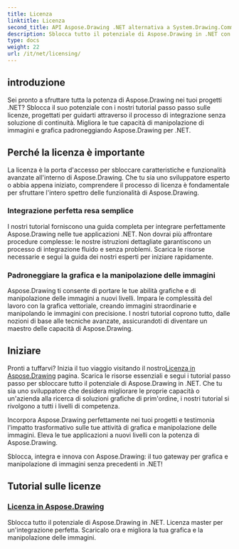 ```yaml
---
title: Licenza
linktitle: Licenza
second_title: API Aspose.Drawing .NET alternativa a System.Drawing.Common
description: Sblocca tutto il potenziale di Aspose.Drawing in .NET con tutorial di licenza senza interruzioni. Integra facilmente, migliora la grafica e manipola le immagini con facilità.
type: docs
weight: 22
url: /it/net/licensing/
---
```


## introduzione

Sei pronto a sfruttare tutta la potenza di Aspose.Drawing nei tuoi progetti .NET? Sblocca il suo potenziale con i nostri tutorial passo passo sulle licenze, progettati per guidarti attraverso il processo di integrazione senza soluzione di continuità. Migliora le tue capacità di manipolazione di immagini e grafica padroneggiando Aspose.Drawing per .NET.

## Perché la licenza è importante

La licenza è la porta d'accesso per sbloccare caratteristiche e funzionalità avanzate all'interno di Aspose.Drawing. Che tu sia uno sviluppatore esperto o abbia appena iniziato, comprendere il processo di licenza è fondamentale per sfruttare l'intero spettro delle funzionalità di Aspose.Drawing.

### Integrazione perfetta resa semplice

I nostri tutorial forniscono una guida completa per integrare perfettamente Aspose.Drawing nelle tue applicazioni .NET. Non dovrai più affrontare procedure complesse: le nostre istruzioni dettagliate garantiscono un processo di integrazione fluido e senza problemi. Scarica le risorse necessarie e segui la guida dei nostri esperti per iniziare rapidamente.

### Padroneggiare la grafica e la manipolazione delle immagini

Aspose.Drawing ti consente di portare le tue abilità grafiche e di manipolazione delle immagini a nuovi livelli. Impara le complessità del lavoro con la grafica vettoriale, creando immagini straordinarie e manipolando le immagini con precisione. I nostri tutorial coprono tutto, dalle nozioni di base alle tecniche avanzate, assicurandoti di diventare un maestro delle capacità di Aspose.Drawing.

## Iniziare

 Pronti a tuffarvi? Inizia il tuo viaggio visitando il nostro[Licenza in Aspose.Drawing](./licensing/) pagina. Scarica le risorse essenziali e segui i tutorial passo passo per sbloccare tutto il potenziale di Aspose.Drawing in .NET. Che tu sia uno sviluppatore che desidera migliorare le proprie capacità o un'azienda alla ricerca di soluzioni grafiche di prim'ordine, i nostri tutorial si rivolgono a tutti i livelli di competenza.

Incorpora Aspose.Drawing perfettamente nei tuoi progetti e testimonia l'impatto trasformativo sulle tue attività di grafica e manipolazione delle immagini. Eleva le tue applicazioni a nuovi livelli con la potenza di Aspose.Drawing.

Sblocca, integra e innova con Aspose.Drawing: il tuo gateway per grafica e manipolazione di immagini senza precedenti in .NET!
## Tutorial sulle licenze
### [Licenza in Aspose.Drawing](./licensing/)
Sblocca tutto il potenziale di Aspose.Drawing in .NET. Licenza master per un'integrazione perfetta. Scaricalo ora e migliora la tua grafica e la manipolazione delle immagini.